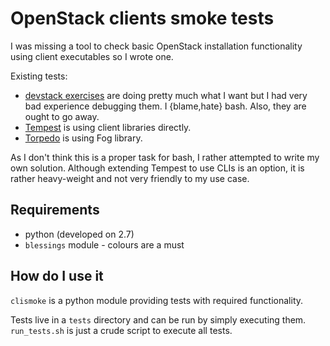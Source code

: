 # OpenStack clients smoke tests

I was missing a tool to check basic OpenStack installation functionality using
client executables so I wrote one.

Existing tests:

 * [devstack exercises](https://github.com/openstack-dev/devstack/tree/master/exercises)
are doing pretty much what I want but I had very bad experience debugging
them. I {blame,hate} bash. Also, they are ought to go away.
 * [Tempest](https://github.com/openstack/tempest) is using client libraries
directly.
 * [Torpedo](https://github.com/dprince/torpedo) is using Fog library.

As I don't think this is a proper task for bash, I rather attempted to write
my own solution. Although extending Tempest to use CLIs is an option, it is
rather heavy-weight and not very friendly to my use case.

## Requirements

 * python (developed on 2.7)
 * `blessings` module - colours are a must

## How do I use it

`clismoke` is a python module providing tests with required functionality.

Tests live in a `tests` directory and can be run by simply executing them.
`run_tests.sh` is just a crude script to execute all tests.
